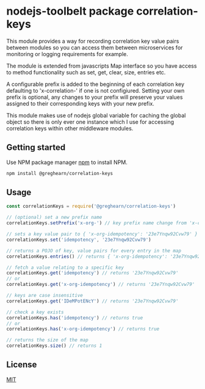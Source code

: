 # nodejs-toolbelt package correlation-keys
This module provides a way for recording correlation key value pairs between modules so you can access them between microservices for monitoring or logging requirements for example.

The module is extended from javascripts Map interface so you have access to method functionality such as set, get, clear, size, entries etc.

A configurable prefix is added to the beginning of each correlation key defaulting to 'x-correlation-' if one is not configiured. Setting your own prefix is optional, any changes to your prefix will preserve your values assigned to their corresponding keys with your new prefix.

This module makes use of nodejs global variable for caching the global object so there is only ever one instance which I use for accessing correlation keys within other middleware modules.

## Getting started

Use NPM package manager [npm](https://www.npmjs.com/get-npm) to install NPM.

```bash
npm install @greghearn/correlation-keys
```

## Usage

```js
const correlationKeys = require('@greghearn/correlation-keys')

// (optional) set a new prefix name
correlationKeys.setPrefix('x-org-') // key prefix name change from 'x-correlation-' to 'x-org-'

// sets a key value pair to { 'x-org-idempotency': '23e7Ynqw92Cvw79' }
correlationKeys.set('idempotency', '23e7Ynqw92Cvw79') 

// returns a POJO of key, value pairs for every entry in the map
correlationKeys.entries() // returns { 'x-org-idempotency': '23e7Ynqw92Cvw79' }

// fetch a value relating to a specific key
correlationKeys.get('idempotency') // returns '23e7Ynqw92Cvw79'
// or 
correlationKeys.get('x-org-idempotency') // returns '23e7Ynqw92Cvw79'

// keys are case insensitive
correlationKeys.get('IDeMPotENcY') // returns '23e7Ynqw92Cvw79'

// check a key exists
correlationKeys.has('idempotency') // returns true
// or
correlationKeys.has('x-org-idempotency') // returns true

// returns the size of the map
correlationKeys.size() // returns 1

```


## License
[MIT](https://choosealicense.com/licenses/mit/)